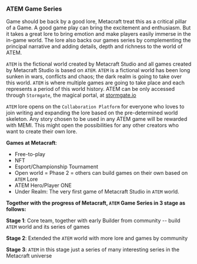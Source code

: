 ### ATEM Game Series

Game should be back by a good lore, Metacraft treat this as a critical pillar of a Game. A good game play can bring the excitement and enthusiasm. But it takes a great lore to bring emotion and make players easily immerse in the in-game world. The lore also backs our games series by complementing  the principal narrative and adding details, depth and richness to the world of ATEM.

`ATEM` is the fictional world created by Metacraft Studio and all games created by Metacraft Studio is based on `ATEM`. `ATEM` is a fictional world has been long sunken in wars, conflicts and chaos; the dark realm is going to take over this world. `ATEM` is where multiple games are going to take place and each represents a period of this world history. ATEM can be only accessed through `Stormgate`, the magical portal, at [stormgate.io](http://stormgate.io)

`ATEM` lore opens on the `Collaboration Platform` for everyone who loves to join writing and expanding the lore based on the pre-determined world skeleton. Any story chosen to be used in any ATEM game will be rewarded with MEMI. This might open the possibilities for any other creators who want to create their own lore.

**Games at Metacraft**:

- Free-to-play
- NFT
- Esport/Championship Tournament
- Open world = Phase 2 = others can build games on their own based on `ATEM` Lore
- ATEM Hero/Player ONE
- Under Realm: The very first game of Metacraft Studio in `ATEM` world.

**Together with the progress of Metacraft, `ATEM` Game Series in 3 stage as follows:** 

**Stage 1**: Core team, together with early Builder from community -- build `ATEM` world and its series of games

**Stage 2**: Extended the `ATEM` world with more lore and games by community

**Stage 3**: `ATEM` in this stage just a series of many interesting series in the Metacraft universe 

